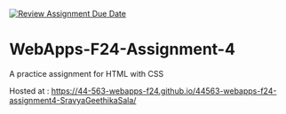 [![Review Assignment Due Date](https://classroom.github.com/assets/deadline-readme-button-22041afd0340ce965d47ae6ef1cefeee28c7c493a6346c4f15d667ab976d596c.svg)](https://classroom.github.com/a/YNXypkor)
# WebApps-F24-Assignment-4
A practice assignment for HTML with CSS <br>

Hosted at :  https://44-563-webapps-f24.github.io/44563-webapps-f24-assignment4-SravyaGeethikaSala/ 